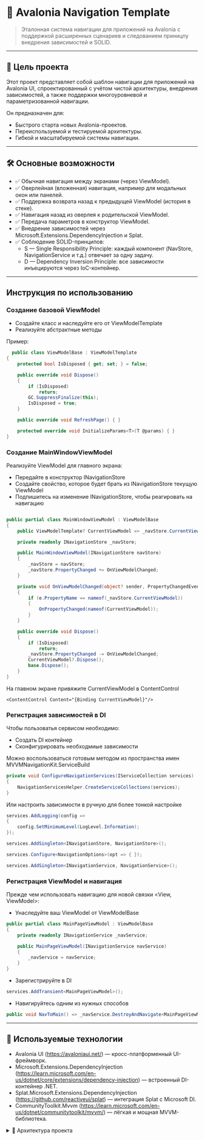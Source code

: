 # 🧭 Avalonia Navigation Template

> Эталонная система навигации для приложений на Avalonia с поддержкой расширенных сценариев и следованием приницпу внедрения зависимостей и SOLID.

---

## 📌 Цель проекта

Этот проект представляет собой шаблон навигации для приложений на Avalonia UI, спроектированный с учётом чистой архитектуры, внедрения зависимостей, а также поддержки многоуровневой и параметризованной навигации.

Он предназначен для:
- Быстрого старта новых Avalonia-проектов.
- Переиспользуемой и тестируемой архитектуры.
- Гибкой и масштабируемой системы навигации.

---

## 🛠️ Основные возможности

- ✅ Обычная навигация между экранами (через ViewModel).
- ✅ Оверлейная (вложенная) навигация, например для модальных окон или панелей.
- ✅ Поддержка возврата назад к предыдущей ViewModel (история в стеке).
- ✅ Навигация назад из оверлея к родительской ViewModel.
- ✅ Передача параметров в конструктор ViewModel.
- ✅ Внедрение зависимостей через Microsoft.Extensions.DependencyInjection и Splat.
- ✅ Соблюдение SOLID-принципов:
  - S — Single Responsibility Principle: каждый компонент (NavStore, NavigationService и т.д.) отвечает за одну задачу.
  - D — Dependency Inversion Principle: все зависимости инъецируются через IoC-контейнер.

---

## Инструкция по использованию

### Создание базовой ViewModel

- Создайте класс и наследуйте его от ViewModelTemplate
- Реализуйте абстрактные методы

Пример:
```csharp
  public class ViewModelBase : ViewModelTemplate
{
    protected bool IsDisposed { get; set; } = false;

    public override void Dispose()
    {
        if (IsDisposed)
            return;
        GC.SuppressFinalize(this);
        IsDisposed = true;
    }

    public override void RefreshPage() { }

    protected override void InitializeParams<T>(T @params) { }
}
```

### Создание MainWindowViewModel

Реализуйте ViewModel для главного экрана:
- Передайте в конструктор INavigationStore
- Создайте свойство, которое будет брать из INavigationStore текущую ViewModel
- Подпишитесь на изменение INavigationStore, чтобы реагировать на навигацию

```csharp

public partial class MainWindowViewModel : ViewModelBase
{
    public ViewModelTemplate? CurrentViewModel => _navStore.CurrentViewModel;

    private readonly INavigationStore _navStore;

    public MainWindowViewModel(INavigationStore navStore)
    {
        _navStore = navStore;
        _navStore.PropertyChanged += OnViewModelChanged;
    }

    private void OnViewModelChanged(object? sender, PropertyChangedEventArgs e)
    {
        if (e.PropertyName == nameof(_navStore.CurrentViewModel))
        {
            OnPropertyChanged(nameof(CurrentViewModel));
        }
    }

    public override void Dispose()
    {
        if (IsDisposed)
            return;
        _navStore.PropertyChanged -= OnViewModelChanged;
        CurrentViewModel?.Dispose();
        base.Dispose();
    }
}

```

На главном экране привяжите CurrentViewModel в ContentControl

```xaml
<ContentControl Content="{Binding CurrentViewModel}"/>

```

### Регистрация зависимостей в DI

Чтобы пользоватья сервисом необходимо:
- Создать DI контейнер
- Сконфигурировать необходмиые зависимости

Можно воспользоваться готовым методом из пространства имен MVVMNavigationKit.ServiceBuild

```csharp
private void ConfigureNavigationServices(IServiceCollection services)
{
    NavigationServicesHelper.CreateServiceCollections(services);
}
```

Или настроить зависимости в ручную для более тонкой настройке

```csharp
services.AddLogging(config =>
{
    config.SetMinimumLevel(LogLevel.Information);
});

services.AddSingleton<INavigationStore, NavigationStore>();

services.Configure<NavigationOptions>(opt => { });

services.AddSingleton<INavigationService, NavigationService>();
```

### Регистрация ViewModel и навигация

Прежде чем использовать навигацию для новой связки <View, ViewModel>:
- Унаследуйте ваш ViewModel от ViewModelBase

```csharp
public partial class MainPageViewModel : ViewModelBase
{
    private readonly INavigationService _navService;

    public MainPageViewModel(INavigationService navService)
    {
        _navService = navService;
    }
}
```

- Зарегистрируйте в DI

```csharp
services.AddTransient<MainPageViewModel>();
```

- Навигируйтесь одним из нужных способов

```csharp
public void NavToMain() => _navService.DestroyAndNavigate<MainPageViewModel>();
```

---

## 🔧 Используемые технологии

- Avalonia UI (https://avaloniaui.net/) — кросс-платформенный UI-фреймворк.
- Microsoft.Extensions.DependencyInjection (https://learn.microsoft.com/en-us/dotnet/core/extensions/dependency-injection) — встроенный DI-контейнер .NET.
- Splat.Microsoft.Extensions.DependencyInjection (https://github.com/reactiveui/splat) — интеграция Splat с Microsoft DI.
- CommunityToolkit.Mvvm (https://learn.microsoft.com/en-us/dotnet/communitytoolkit/mvvm/) — лёгкая и мощная MVVM-библиотека.

<details>
  <summary>📁 Архитектура проекта</summary>

  <pre>
AvaloniaLearning
├── Dependencies
│   ├── NavigationStore
│   │   └── NavStore.cs
│   └── NavService
│       └── NavigationService.cs
|       └── INavigationService.cs
├── View
│   ├── Base
│   │   └── MainWindow.axaml
│   └── Pages
│       ├── MainPage.axaml
│       └── StartPage.axaml
├── ViewModel
│   ├── ViewModelBase
│   │   ├── MainWindowViewModel.cs
│   │   └── ViewModelBase.cs
│   ├── MainPageViewModel.cs
│   └── StartPageViewModel.cs

  </pre>
</details>

